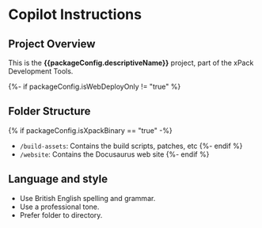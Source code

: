# Copilot Instructions

## Project Overview

This is the **{{packageConfig.descriptiveName}}** project, part of the
xPack Development Tools.

{%- if packageConfig.isWebDeployOnly != "true" %}

## Folder Structure

{% if packageConfig.isXpackBinary == "true" -%}
- `/build-assets`: Contains the build scripts, patches, etc
{%- endif %}
- `/website`: Contains the Docusaurus web site
{%- endif %}

## Language and style

- Use British English spelling and grammar.
- Use a professional tone.
- Prefer folder to directory.
